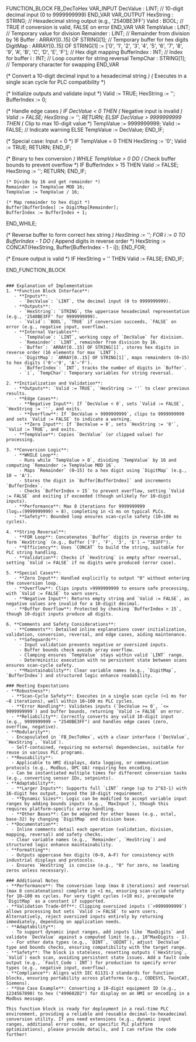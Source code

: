 FUNCTION_BLOCK FB_DecToHex
VAR_INPUT
    DecValue : LINT;            // 10-digit decimal input (0 to 9999999999)
END_VAR
VAR_OUTPUT
    HexString : STRING;         // Hexadecimal string output (e.g., '2540BE3FF')
    Valid : BOOL;               // TRUE if conversion is valid, FALSE on error
END_VAR
VAR
    TempValue : LINT;           // Temporary value for division
    Remainder : LINT;           // Remainder from division by 16
    Buffer : ARRAY[0..15] OF STRING[1]; // Temporary buffer for hex digits
    DigitMap : ARRAY[0..15] OF STRING[1] := ['0', '1', '2', '3', '4', '5', '6', '7', 
                                             '8', '9', 'A', 'B', 'C', 'D', 'E', 'F']; // Hex digit mapping
    BufferIndex : INT;          // Index for buffer
    i : INT;                    // Loop counter for string reversal
    TempChar : STRING[1];       // Temporary character for swapping
END_VAR

(* Convert a 10-digit decimal input to a hexadecimal string *)
(* Executes in a single scan cycle for PLC compatibility *)

(* Initialize outputs and validate input *)
Valid := TRUE;
HexString := '';
BufferIndex := 0;

(* Handle edge cases *)
IF DecValue < 0 THEN
    (* Negative input is invalid *)
    Valid := FALSE;
    HexString := '';
    RETURN;
ELSIF DecValue > 9999999999 THEN
    (* Clip to max 10-digit value *)
    TempValue := 9999999999;
    Valid := FALSE; // Indicate warning
ELSE
    TempValue := DecValue;
END_IF;

(* Special case: Input = 0 *)
IF TempValue = 0 THEN
    HexString := '0';
    Valid := TRUE;
    RETURN;
END_IF;

(* Binary to hex conversion *)
WHILE TempValue > 0 DO
    (* Check buffer bounds to prevent overflow *)
    IF BufferIndex > 15 THEN
        Valid := FALSE;
        HexString := '';
        RETURN;
    END_IF;

    (* Divide by 16 and get remainder *)
    Remainder := TempValue MOD 16;
    TempValue := TempValue / 16;

    (* Map remainder to hex digit *)
    Buffer[BufferIndex] := DigitMap[Remainder];
    BufferIndex := BufferIndex + 1;
END_WHILE;

(* Reverse buffer to form correct hex string *)
HexString := '';
FOR i := 0 TO BufferIndex - 1 DO
    (* Append digits in reverse order *)
    HexString := CONCAT(HexString, Buffer[BufferIndex - 1 - i]);
END_FOR;

(* Ensure output is valid *)
IF HexString = '' THEN
    Valid := FALSE;
END_IF;

END_FUNCTION_BLOCK
```

### Explanation of Implementation
1. **Function Block Interface**:
   - **Inputs**:
     - `DecValue`: `LINT`, the decimal input (0 to 9999999999).
   - **Outputs**:
     - `HexString`: `STRING`, the uppercase hexadecimal representation (e.g., '2540BE3FF' for 9999999999).
     - `Valid`: `BOOL`, `TRUE` if conversion succeeds, `FALSE` on error (e.g., negative input, overflow).
   - **Internal Variables**:
     - `TempValue`: `LINT`, working copy of `DecValue` for division.
     - `Remainder`: `LINT`, remainder from division by 16.
     - `Buffer`: `ARRAY[0..15] OF STRING[1]`, stores hex digits in reverse order (16 elements for max `LINT`).
     - `DigitMap`: `ARRAY[0..15] OF STRING[1]`, maps remainders (0–15) to hex digits ('0'–'9', 'A'–'F').
     - `BufferIndex`: `INT`, tracks the number of digits in `Buffer`.
     - `i`, `TempChar`: Temporary variables for string reversal.

2. **Initialization and Validation**:
   - **Outputs**: `Valid := TRUE`, `HexString := ''` to clear previous results.
   - **Edge Cases**:
     - **Negative Input**: If `DecValue < 0`, sets `Valid := FALSE`, `HexString := ''`, and exits.
     - **Overflow**: If `DecValue > 9999999999`, clips to 9999999999 and sets `Valid := FALSE` to indicate a warning.
     - **Zero Input**: If `DecValue = 0`, sets `HexString := '0'`, `Valid := TRUE`, and exits.
   - **TempValue**: Copies `DecValue` (or clipped value) for processing.

3. **Conversion Logic**:
   - **WHILE Loop**:
     - Runs while `TempValue > 0`, dividing `TempValue` by 16 and computing `Remainder := TempValue MOD 16`.
     - Maps `Remainder` (0–15) to a hex digit using `DigitMap` (e.g., 10 → 'A').
     - Stores the digit in `Buffer[BufferIndex]` and increments `BufferIndex`.
     - Checks `BufferIndex > 15` to prevent overflow, setting `Valid := FALSE` and exiting if exceeded (though unlikely for 10-digit inputs).
   - **Performance**: Max 8 iterations for 9999999999 (log₁₆(9999999999) ≈ 8), completing in <1 ms on typical PLCs.
   - **Safety**: Bounded loop ensures scan-cycle safety (10–100 ms cycles).

4. **String Reversal**:
   - **FOR Loop**: Concatenates `Buffer` digits in reverse order to form `HexString` (e.g., Buffer ['F', 'F', '3', 'E'] → "3E3FF").
   - **Efficiency**: Uses `CONCAT` to build the string, suitable for PLC string handling.
   - **Validation**: Checks if `HexString` is empty after reversal, setting `Valid := FALSE` if no digits were produced (error case).

5. **Special Cases**:
   - **Zero Input**: Handled explicitly to output "0" without entering the conversion loop.
   - **Overflow**: Clips inputs >9999999999 to ensure safe processing, with `Valid := FALSE` to warn users.
   - **Negative Input**: Returns empty string and `Valid := FALSE`, as negative values are invalid for a 10-digit decimal.
   - **Buffer Overflow**: Protected by checking `BufferIndex > 15`, though 10-digit inputs produce ≤8 digits.

6. **Comments and Safety Considerations**:
   - **Comments**: Detailed inline explanations cover initialization, validation, conversion, reversal, and edge cases, aiding maintenance.
   - **Safeguards**:
     - Input validation prevents negative or oversized inputs.
     - Buffer bounds check avoids array overflow.
     - Clamping ensures `TempValue` stays within valid `LINT` range.
     - Deterministic execution with no persistent state between scans ensures scan-cycle safety.
   - **Maintainability**: Clear variable names (e.g., `DigitMap`, `BufferIndex`) and structured logic enhance readability.

### Meeting Expectations
- **Robustness**:
  - **Scan-Cycle Safety**: Executes in a single scan cycle (<1 ms for ~8 iterations), well within 10–100 ms PLC cycles.
  - **Error Handling**: Validates inputs (`DecValue >= 0`, `<= 9999999999`) and buffer bounds, returning `Valid := FALSE` on error.
  - **Reliability**: Correctly converts any valid 10-digit input (e.g., 9999999999 → "2540BE3FF") and handles edge cases (zero, overflow, negative).
- **Modularity**:
  - Encapsulated in `FB_DecToHex`, with a clear interface (`DecValue`, `HexString`, `Valid`).
  - Self-contained, requiring no external dependencies, suitable for reuse in various PLC programs.
- **Reusability**:
  - Applicable to HMI displays, data logging, or communication protocols (e.g., Modbus, OPC UA) requiring hex encoding.
  - Can be instantiated multiple times for different conversion tasks (e.g., converting sensor IDs, setpoints).
- **Adaptability**:
  - **Larger Inputs**: Supports full `LINT` range (up to 2^63-1) with 16-digit hex output, beyond the 10-digit requirement.
  - **Dynamic Sizes**: Logic can be modified to accept variable input ranges by adding bounds inputs (e.g., `MaxInput`), though this requires platform-specific array handling.
  - **Other Bases**: Can be adapted for other bases (e.g., octal, base-32) by changing `DigitMap` and division base.
- **Documentation**:
  - Inline comments detail each operation (validation, division, mapping, reversal) and safety checks.
  - Clear variable names (e.g., `Remainder`, `HexString`) and structured logic enhance maintainability.
- **Formatting**:
  - Outputs uppercase hex digits (0–9, A–F) for consistency with industrial displays and protocols.
  - Ensures `HexString` is concise (e.g., "0" for zero, no leading zeros unless necessary).

### Additional Notes
- **Performance**: The conversion loop (max 8 iterations) and reversal (max 8 concatenations) complete in <1 ms, ensuring scan-cycle safety for 10–100 ms cycles. For very tight cycles (<10 ms), precompute `DigitMap` as a constant if supported.
- **Validation Trade-Off**: Clipping oversized inputs (`>9999999999`) allows processing but sets `Valid := FALSE` to warn users. Alternatively, reject oversized inputs entirely by returning immediately, depending on application needs.
- **Adaptability**:
  - To support dynamic input ranges, add inputs like `MaxDigits` and validate `DecValue` against a computed limit (e.g., 10^MaxDigits - 1).
  - For other data types (e.g., `DINT`, `UDINT`), adjust `DecValue` type and bounds checks, ensuring compatibility with the target range.
- **Safety**: The block is stateless, resetting outputs (`HexString`, `Valid`) each scan, avoiding persistent state issues. Add a fault code output (e.g., `Fault_Code : INT`) for production to specify error types (e.g., negative input, overflow).
- **Compliance**: Aligns with IEC 61131-3 standards for function blocks, ensuring portability across platforms (e.g., CODESYS, TwinCAT, Siemens).
- **Use Case Example**: Converting a 10-digit equipment ID (e.g., 1234567890) to hex ("499602D2") for display on an HMI or encoding in a Modbus message.

This function block is ready for deployment in a real-time PLC environment, providing a reliable and reusable decimal-to-hexadecimal conversion utility. If you need extensions (e.g., dynamic input ranges, additional error codes, or specific PLC platform optimizations), please provide details, and I can refine the code further!
